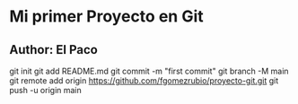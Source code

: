 # Mi primer Proyecto en Git
## Author: El Paco
git init
git add README.md
git commit -m "first commit"
git branch -M main
git remote add origin https://github.com/fgomezrubio/proyecto-git.git
git push -u origin main
